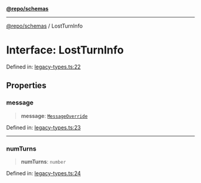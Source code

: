[**@repo/schemas**](../README.md)

***

[@repo/schemas](../README.md) / LostTurnInfo

# Interface: LostTurnInfo

Defined in: [legacy-types.ts:22](https://github.com/alexqguo/drinking-board-game-v3/blob/c1651f3f11d4ae3776e0b160a33032601da6e0ad/packages/schemas/src/legacy-types.ts#L22)

## Properties

### message

> **message**: [`MessageOverride`](MessageOverride.md)

Defined in: [legacy-types.ts:23](https://github.com/alexqguo/drinking-board-game-v3/blob/c1651f3f11d4ae3776e0b160a33032601da6e0ad/packages/schemas/src/legacy-types.ts#L23)

***

### numTurns

> **numTurns**: `number`

Defined in: [legacy-types.ts:24](https://github.com/alexqguo/drinking-board-game-v3/blob/c1651f3f11d4ae3776e0b160a33032601da6e0ad/packages/schemas/src/legacy-types.ts#L24)
